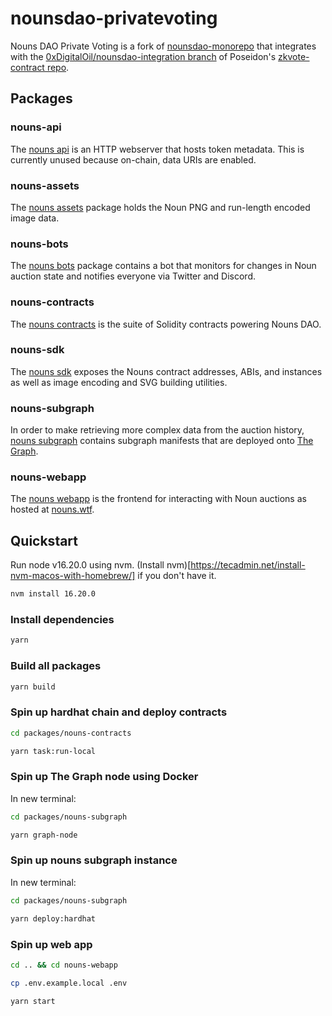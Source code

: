# nounsdao-privatevoting

Nouns DAO Private Voting is a fork of [nounsdao-monorepo](https://github.com/nounsDAO/nouns-monorepo) that integrates with the [0xDigitalOil/nounsdao-integration branch](https://github.com/Poseidon-ZKP/zkvote-contract/tree/0xDigitalOil/nouns-integration) of Poseidon's [zkvote-contract repo](https://github.com/Poseidon-ZKP/zkvote-contract/commits/main).

## Packages

### nouns-api

The [nouns api](packages/nouns-api) is an HTTP webserver that hosts token metadata. This is currently unused because on-chain, data URIs are enabled.

### nouns-assets

The [nouns assets](packages/nouns-assets) package holds the Noun PNG and run-length encoded image data.

### nouns-bots

The [nouns bots](packages/nouns-bots) package contains a bot that monitors for changes in Noun auction state and notifies everyone via Twitter and Discord.

### nouns-contracts

The [nouns contracts](packages/nouns-contracts) is the suite of Solidity contracts powering Nouns DAO.

### nouns-sdk

The [nouns sdk](packages/nouns-sdk) exposes the Nouns contract addresses, ABIs, and instances as well as image encoding and SVG building utilities.

### nouns-subgraph

In order to make retrieving more complex data from the auction history, [nouns subgraph](packages/nouns-subgraph) contains subgraph manifests that are deployed onto [The Graph](https://thegraph.com).

### nouns-webapp

The [nouns webapp](packages/nouns-webapp) is the frontend for interacting with Noun auctions as hosted at [nouns.wtf](https://nouns.wtf).

## Quickstart

Run node v16.20.0 using nvm. (Install nvm)[https://tecadmin.net/install-nvm-macos-with-homebrew/] if you don't have it.
```sh
nvm install 16.20.0
```

### Install dependencies

```sh
yarn
```

### Build all packages

```sh
yarn build
```

### Spin up hardhat chain and deploy contracts

```sh
cd packages/nouns-contracts
```
```sh
yarn task:run-local
```

### Spin up The Graph node using Docker
In new terminal:
```sh
cd packages/nouns-subgraph
```
```sh
yarn graph-node
```

### Spin up nouns subgraph instance

In new terminal:
```sh
cd packages/nouns-subgraph
```
```sh
yarn deploy:hardhat
```

### Spin up web app

```sh
cd .. && cd nouns-webapp
```
```sh
cp .env.example.local .env
```
```sh
yarn start
```